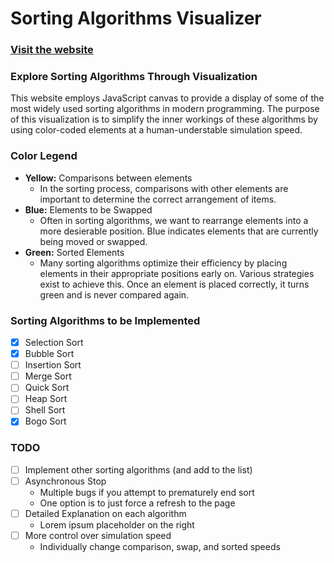 # Sorting Algorithms Visualizer

### [Visit the website](https://frociac.github.io/Sorting-Algorithms-Visualizer "Sorting Algorithms Visualizer")

### Explore Sorting Algorithms Through Visualization
This website employs JavaScript canvas to provide a display of some of the most widely used sorting algorithms in modern programming. The purpose of this visualization is to simplify the inner workings of these algorithms by using color-coded elements at a human-understable simulation speed.

### Color Legend
- **Yellow:** Comparisons between elements
  - In the sorting process, comparisons with other elements are important to determine the correct arrangement of items.
- **Blue:** Elements to be Swapped
  - Often in sorting algorithms, we want to rearrange elements into a more desierable position. Blue indicates elements that are currently being moved or swapped.
- **Green:** Sorted Elements
  - Many sorting algorithms optimize their efficiency by placing elements in their appropriate positions early on. Various strategies exist to achieve this. Once an element is placed correctly, it turns green and is never compared again.
 
### Sorting Algorithms to be Implemented
- [x] Selection Sort
- [x] Bubble Sort
- [ ] Insertion Sort
- [ ] Merge Sort
- [ ] Quick Sort
- [ ] Heap Sort
- [ ] Shell Sort
- [x] Bogo Sort

### TODO
- [ ] Implement other sorting algorithms (and add to the list)
- [ ] Asynchronous Stop
  - Multiple bugs if you attempt to prematurely end sort
  - One option is to just force a refresh to the page
- [ ] Detailed Explanation on each algorithm
  - Lorem ipsum placeholder on the right
- [ ] More control over simulation speed
  - Individually change comparison, swap, and sorted speeds

